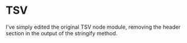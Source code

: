 TSV
===

I've simply edited  the original TSV node module, removing the header section in the output of the stringify method.
